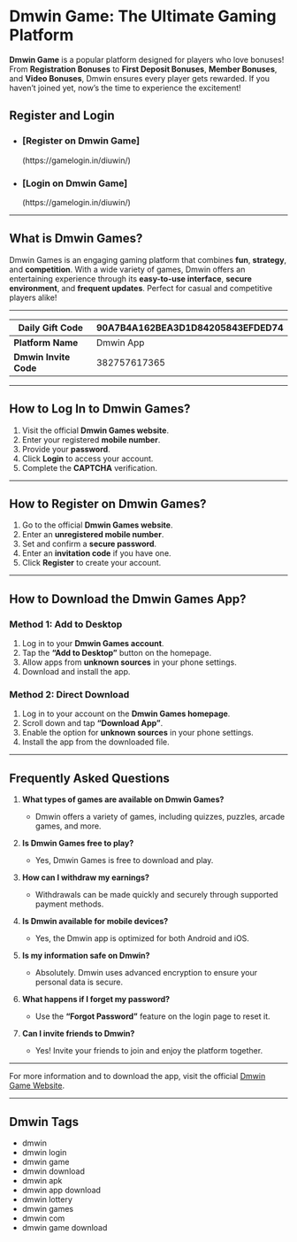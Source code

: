 # Dmwin Game: The Ultimate Gaming Platform

**Dmwin Game** is a popular platform designed for players who love bonuses! From **Registration Bonuses** to **First Deposit Bonuses**, **Member Bonuses**, and **Video Bonuses**, Dmwin ensures every player gets rewarded. If you haven’t joined yet, now’s the time to experience the excitement!

## Register and Login
- <h3>[Register on Dmwin Game]</h3>(https://gamelogin.in/diuwin/)
- <h3>[Login on Dmwin Game]</h3>(https://gamelogin.in/diuwin/)

---

## What is Dmwin Games?

Dmwin Games is an engaging gaming platform that combines **fun**, **strategy**, and **competition**. With a wide variety of games, Dmwin offers an entertaining experience through its **easy-to-use interface**, **secure environment**, and **frequent updates**. Perfect for casual and competitive players alike!

---

| **Daily Gift Code**               | **90A7B4A162BEA3D1D84205843EFDED74** |
|-----------------------------------|--------------------------------------|
| **Platform Name**                 | Dmwin App                            |
| **Dmwin Invite Code**             | 382757617365                         |

---

## How to Log In to Dmwin Games?

1. Visit the official **Dmwin Games website**.
2. Enter your registered **mobile number**.
3. Provide your **password**.
4. Click **Login** to access your account.
5. Complete the **CAPTCHA** verification.

---

## How to Register on Dmwin Games?

1. Go to the official **Dmwin Games website**.
2. Enter an **unregistered mobile number**.
3. Set and confirm a **secure password**.
4. Enter an **invitation code** if you have one.
5. Click **Register** to create your account.

---

## How to Download the Dmwin Games App?

### Method 1: Add to Desktop
1. Log in to your **Dmwin Games account**.
2. Tap the **“Add to Desktop”** button on the homepage.
3. Allow apps from **unknown sources** in your phone settings.
4. Download and install the app.

### Method 2: Direct Download
1. Log in to your account on the **Dmwin Games homepage**.
2. Scroll down and tap **“Download App”**.
3. Enable the option for **unknown sources** in your phone settings.
4. Install the app from the downloaded file.

---

## Frequently Asked Questions

1. **What types of games are available on Dmwin Games?**  
   - Dmwin offers a variety of games, including quizzes, puzzles, arcade games, and more.

2. **Is Dmwin Games free to play?**  
   - Yes, Dmwin Games is free to download and play.

3. **How can I withdraw my earnings?**  
   - Withdrawals can be made quickly and securely through supported payment methods.

4. **Is Dmwin available for mobile devices?**  
   - Yes, the Dmwin app is optimized for both Android and iOS.

5. **Is my information safe on Dmwin?**  
   - Absolutely. Dmwin uses advanced encryption to ensure your personal data is secure.

6. **What happens if I forget my password?**  
   - Use the **“Forgot Password”** feature on the login page to reset it.

7. **Can I invite friends to Dmwin?**  
   - Yes! Invite your friends to join and enjoy the platform together.

---

For more information and to download the app, visit the official [Dmwin Game Website](https://gamelogin.in/diuwin/).

---

## Dmwin Tags

- dmwin
- dmwin login
- dmwin game
- dmwin download
- dmwin apk
- dmwin app download
- dmwin lottery
- dmwin games
- dmwin com
- dmwin game download
